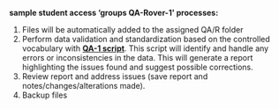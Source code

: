 **sample student access ‘groups QA-Rover-1' processes:**

1. Files will be automatically added to the assigned QA/R folder
2. Perform data validation and standardization based on the controlled vocabulary with [**QA-1 script**](https://github.com/prys0000/political-commercial-collection-archives/blob/main/initial-codes-processes/QA-1.py). This script will identify and handle any errors or inconsistencies in the data. This will generate a report highlighting the issues found and suggest possible corrections.
3. Review report and address issues (save report and notes/changes/alterations made).
4. Backup files
